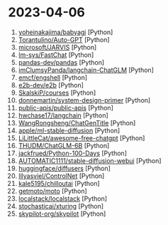 # 2023-04-06

1. [yoheinakajima/babyagi](https://github.com/yoheinakajima/babyagi "") [Python]
2. [Torantulino/Auto-GPT](https://github.com/Torantulino/Auto-GPT "An experimental open-source attempt to make GPT-4 fully autonomous.") [Python]
3. [microsoft/JARVIS](https://github.com/microsoft/JARVIS "JARVIS, a system to connect LLMs with ML community") [Python]
4. [lm-sys/FastChat](https://github.com/lm-sys/FastChat "The release repo for Vicuna: An Open Chatbot Impressing GPT-4") [Python]
5. [pandas-dev/pandas](https://github.com/pandas-dev/pandas "Flexible and powerful data analysis / manipulation library for Python, providing labeled data structures similar to R data.frame objects, statistical functions, and much more") [Python]
6. [imClumsyPanda/langchain-ChatGLM](https://github.com/imClumsyPanda/langchain-ChatGLM "langchain-ChatGLM, local knowledge based ChatGLM with langchain ｜ 基于本地知识的 ChatGLM") [Python]
7. [emcf/engshell](https://github.com/emcf/engshell "An English-language shell for any OS, powered by LLMs") [Python]
8. [e2b-dev/e2b](https://github.com/e2b-dev/e2b "e2b (english2bits) is an IDE powered by AI agents. Developers describe what they want to build by writing documentation. Then let AI agents with access to tools do the coding work.") [Python]
9. [SkalskiP/courses](https://github.com/SkalskiP/courses "This repository is a curated collection of links to various courses and resources about Artificial Intelligence (AI)") [Python]
10. [donnemartin/system-design-primer](https://github.com/donnemartin/system-design-primer "Learn how to design large-scale systems. Prep for the system design interview. Includes Anki flashcards.") [Python]
11. [public-apis/public-apis](https://github.com/public-apis/public-apis "A collective list of free APIs") [Python]
12. [hwchase17/langchain](https://github.com/hwchase17/langchain "⚡ Building applications with LLMs through composability ⚡") [Python]
13. [WangRongsheng/ChatGenTitle](https://github.com/WangRongsheng/ChatGenTitle "🌟 ChatGenTitle：使用百万arXiv论文信息在LLaMA模型上进行微调的论文题目生成模型") [Python]
14. [apple/ml-stable-diffusion](https://github.com/apple/ml-stable-diffusion "Stable Diffusion with Core ML on Apple Silicon") [Python]
15. [LiLittleCat/awesome-free-chatgpt](https://github.com/LiLittleCat/awesome-free-chatgpt "免费的 ChatGPT 镜像网站列表，持续更新。List of free ChatGPT mirror sites, continuously updated.") [Python]
16. [THUDM/ChatGLM-6B](https://github.com/THUDM/ChatGLM-6B "ChatGLM-6B：开源双语对话语言模型 | An Open Bilingual Dialogue Language Model") [Python]
17. [jackfrued/Python-100-Days](https://github.com/jackfrued/Python-100-Days "Python - 100天从新手到大师") [Python]
18. [AUTOMATIC1111/stable-diffusion-webui](https://github.com/AUTOMATIC1111/stable-diffusion-webui "Stable Diffusion web UI") [Python]
19. [huggingface/diffusers](https://github.com/huggingface/diffusers "🤗 Diffusers: State-of-the-art diffusion models for image and audio generation in PyTorch") [Python]
20. [lllyasviel/ControlNet](https://github.com/lllyasviel/ControlNet "Let us control diffusion models!") [Python]
21. [kale5195/chilloutai](https://github.com/kale5195/chilloutai "AI 图片生成") [Python]
22. [getmoto/moto](https://github.com/getmoto/moto "A library that allows you to easily mock out tests based on AWS infrastructure.") [Python]
23. [localstack/localstack](https://github.com/localstack/localstack "💻 A fully functional local AWS cloud stack. Develop and test your cloud & Serverless apps offline") [Python]
24. [stochasticai/xturing](https://github.com/stochasticai/xturing "Build and control your own LLMs") [Python]
25. [skypilot-org/skypilot](https://github.com/skypilot-org/skypilot "SkyPilot is a framework for easily running machine learning workloads on any cloud through a unified interface.") [Python]
